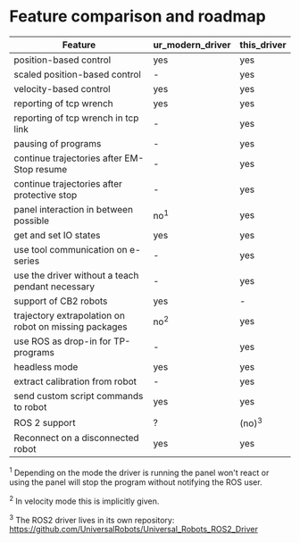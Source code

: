 # Feature comparison and roadmap

| Feature                                               | ur_modern_driver | this_driver           |
| ---                                                   | ---              | ---                   |
| position-based control                                | yes              | yes                   |
| scaled position-based control                         | -                | yes                   |
| velocity-based control                                | yes              | yes                   |
| reporting of tcp wrench                               | yes              | yes                   |
| reporting of tcp wrench in tcp link                   | -                | yes                   |
| pausing of programs                                   | -                | yes                   |
| continue trajectories after EM-Stop resume            | -                | yes                   |
| continue trajectories after protective stop           | -                | yes                   |
| panel interaction in between possible                 | no<sup>1</sup>   | yes                   |
| get and set IO states                                 | yes              | yes               |
| use tool communication on e-series                    | -                | yes                   |
| use the driver without a teach pendant necessary      | -                | yes               |
| support of CB2 robots                                 | yes              | -                     |
| trajectory extrapolation on robot on missing packages | no<sup>2</sup>   | yes                   |
| use ROS as drop-in for TP-programs                    | -                | yes   |
| headless mode                                         | yes              | yes   |
| extract calibration from robot                        | -                | yes                   |
| send custom script commands to robot                  | yes              | yes                   |
| ROS 2 support                                         | ?                | (no)<sup>3</sup>      |
| Reconnect on a disconnected robot                     | yes              | yes           |

<sup>1</sup> Depending on the mode the driver is running the panel won't react or using the panel
will stop the program without notifying the ROS user.

<sup>2</sup> In velocity mode this is implicitly given.

<sup>3</sup> The ROS2 driver lives in its own repository: https://github.com/UniversalRobots/Universal_Robots_ROS2_Driver

